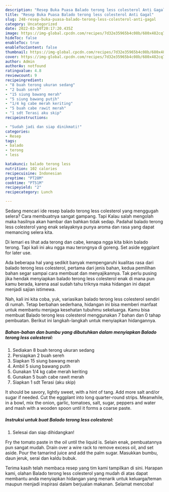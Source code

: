 ```yaml
---
description: "Resep Buka Puasa Balado terong less colesterol Anti Gagal"
title: "Resep Buka Puasa Balado terong less colesterol Anti Gagal"
slug: 248-resep-buka-puasa-balado-terong-less-colesterol-anti-gagal
category: Uncategorized
date: 2022-03-30T20:17:20.435Z
image: https://img-global.cpcdn.com/recipes/7d32e35965b4c08b/680x482cq70/balado-terong-less-colesterol-foto-resep-utama.jpg
hideToc: false
enableToc: true
enableTocContent: false
thumbnail: https://img-global.cpcdn.com/recipes/7d32e35965b4c08b/680x482cq70/balado-terong-less-colesterol-foto-resep-utama.jpg
cover: https://img-global.cpcdn.com/recipes/7d32e35965b4c08b/680x482cq70/balado-terong-less-colesterol-foto-resep-utama.jpg
author: Admin
authorAv: notfound
ratingvalue: 4.8
reviewcount: 9
recipeingredient:
- "8 buah terong ukuran sedang"
- "2 buah sereh"
- "15 siung bawang merah"
- "5 siung bawang putih"
- "1/4 kg cabe merah keriting"
- "5 buah cabe rawit merah"
- "1 sdt Terasi aku skip"
recipeinstructions:

- "Sudah jadi dan siap dinikmati!"
categories:
- Resep
tags:
- balado
- terong
- less

katakunci: balado terong less 
nutrition: 102 calories
recipecuisine: Indonesian
preptime: "PT28M"
cooktime: "PT51M"
recipeyield: "2"
recipecategory: Lunch

---
```



Sedang mencari ide resep balado terong less colesterol yang menggugah selera? Cara membuatnya sangat gampang. Tapi Kalau salah mengolah maka hasilnya akan hambar dan bahkan tidak sedap. Padahal balado terong less colesterol yang enak selayaknya punya aroma dan rasa yang dapat memancing selera kita.


Di lemari es lihat ada terong dan cabe, kenapa ngga kita bikin balado terong. Tapi kali ini aku ngga mau terongnya di goreng. Set aside eggplant for later use.

Ada beberapa hal yang sedikit banyak mempengaruhi kualitas rasa dari balado terong less colesterol, pertama dari jenis bahan, kedua pemilihan bahan segar sampai cara membuat dan menyajikannya. Tak perlu pusing jika hendak menyiapkan balado terong less colesterol enak di mana pun kamu berada, karena asal sudah tahu triknya maka hidangan ini dapat menjadi sajian istimewa.


Nah, kali ini kita coba, yuk, variasikan balado terong less colesterol sendiri di rumah. Tetap berbahan sederhana, hidangan ini bisa memberi manfaat untuk membantu menjaga kesehatan tubuhmu sekeluarga. Kamu bisa membuat Balado terong less colesterol menggunakan 7 bahan dan 0 tahap pembuatan. Berikut ini langkah-langkah untuk menyiapkan hidangannya.

<!--inarticleads1-->

##### Bahan-bahan dan bumbu yang dibutuhkan dalam menyiapkan Balado terong less colesterol:

1. Sediakan 8 buah terong ukuran sedang
1. Persiapkan 2 buah sereh
1. Siapkan 15 siung bawang merah
1. Ambil 5 siung bawang putih
1. Gunakan 1/4 kg cabe merah keriting
1. Gunakan 5 buah cabe rawit merah
1. Siapkan 1 sdt Terasi (aku skip)


It should be savory, lightly sweet, with a hint of tang. Add more salt and/or sugar if needed. Cut the eggplant into long quarter-round strips. Meanwhile, in a bowl, mix the onion, garlic, tomatoes, salt, sugar, peppers and water and mash with a wooden spoon until it forms a coarse paste. 

<!--inarticleads2-->

##### Instruksi untuk buat Balado terong less colesterol:


1. Selesai dan siap dihidangkan!

Fry the tomato paste in the oil until the liquid is. Selain enak, pembuatannya pun sangat mudah. Drain over a wire rack to remove excess oil, and set aside. Pour the tamarind juice and add the palm sugar. Masukkan bumbu, daun jeruk, serai dan kaldu bubuk. 

Terima kasih telah membaca resep yang tim kami tampilkan di sini. Harapan kami, olahan Balado terong less colesterol yang mudah di atas dapat membantu anda menyiapkan hidangan yang menarik untuk keluarga/teman maupun menjadi inspirasi dalam berjualan makanan. Selamat mencoba!
